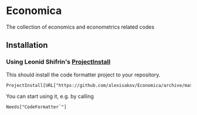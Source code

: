 # Economica
The collection of economics and econometrics related codes

## Installation

### Using Leonid Shifrin's [ProjectInstall](https://github.com/lshifr/ProjectInstaller)

This should install the code formatter project to your repository. 

    ProjectInstall[URL["https://github.com/alexisakov/Economica/archive/master.zip"]]

You can start using it, e.g. by calling

    Needs["CodeFormatter`"]
    
